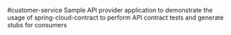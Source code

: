 #customer-service
Sample API provider application to demonstrate the usage of spring-cloud-contract to perform API contract tests and generate stubs for consumers